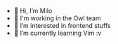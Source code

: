 - 👋 Hi, I’m Milo
- 🦉 I'm working in the Owl team
- 👀 I’m interested in frontend stuffs
- 🌱 I’m currently learning Vim :v

<!---
jmorales-hu/jmorales-hu is a ✨ special ✨ repository because its `README.md` (this file) appears on your GitHub profile.
You can click the Preview link to take a look at your changes.
--->
